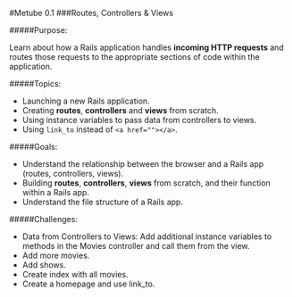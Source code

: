 #Metube 0.1
###Routes, Controllers & Views


#####Purpose:

Learn about how a Rails application handles **incoming HTTP requests** and routes those requests to the appropriate sections of code within the application. 

#####Topics:

- Launching a new Rails application.
- Creating **routes**, **controllers** and **views** from scratch.
- Using instance variables to pass data from controllers to views.
- Using `link_to` instead of `<a href=""></a>`.

#####Goals:
- Understand the relationship between the browser and a Rails app (routes, controllers, views).
- Building **routes**, **controllers**, **views** from scratch, and their function within a Rails app.
- Understand the file structure of a Rails app.

#####Challenges:
- Data from Controllers to Views: Add additional instance variables to methods in the Movies controller and call them from the view.
- Add more movies.
- Add shows.
- Create index with all movies.
- Create a homepage and use link_to.